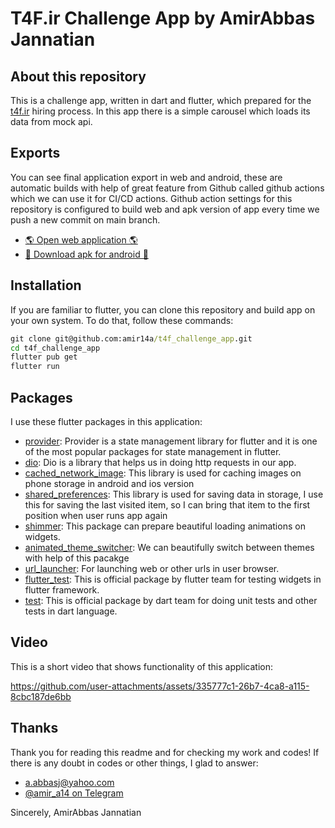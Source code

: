 # T4F.ir Challenge App by AmirAbbas Jannatian

## About this repository

This is a challenge app, written in dart and flutter, which prepared for
the [t4f.ir](https://t4f.ir) hiring process.
In this app there is a simple carousel which loads its data from mock api.

## Exports

You can see final application export in web and android, these are automatic builds with help of
great feature from Github called github actions which we can use it for CI/CD actions.
Github action settings for this repository is configured to build web and apk version of app every
time we push a new commit on main branch.

- [🌎 Open web application 🌎](https://amir14a.github.io/t4f_challenge_app/)
- [🤖 Download apk for android 🤖](https://github.com/amir14a/t4f_challenge_app/releases/latest)

## Installation

If you are familiar to flutter, you can clone this repository and build app on your own system.
To do that, follow these commands:

```cmd
git clone git@github.com:amir14a/t4f_challenge_app.git
cd t4f_challenge_app
flutter pub get
flutter run
```

## Packages

I use these flutter packages in this application:

- [provider](https://pub.dev/packages/provider): Provider is a state management library for flutter
  and it is one of the most popular packages for state management in flutter.
- [dio](https://pub.dev/packages/dio): Dio is a library that helps us in doing http requests in our
  app.
- [cached_network_image](https://pub.dev/packages/cached_network_image): This library is used for
  caching images on phone storage in android and ios version
- [shared_preferences](https://pub.dev/packages/shared_preferences): This library is used for saving
  data in storage, I use this for saving the last visited item, so I can bring that item to the
  first position when user runs app again
- [shimmer](https://pub.dev/packages/shimmer): This package can prepare beautiful loading animations
  on widgets.
- [animated_theme_switcher](https://pub.dev/packages/animated_theme_switcher): We can beautifully
  switch between themes with help of this pacakge
- [url_launcher](https://pub.dev/packages/url_launcher): For launching web or other urls in user
  browser.
- [flutter_test](https://pub.dev/packages/flutter_test): This is official package by flutter team
  for testing widgets in flutter framework.
- [test](https://pub.dev/packages/test): This is official package by dart team for doing unit tests
  and other tests in dart language.

## Video

This is a short video that shows functionality of this application:


https://github.com/user-attachments/assets/335777c1-26b7-4ca8-a115-8cbc187de6bb



## Thanks

Thank you for reading this readme and for checking my work and codes! If there is any doubt in codes
or other things, I glad to answer:

- [a.abbasj@yahoo.com](mailto:a.abbasj@yahoo.com)
- [@amir_a14 on Telegram](https://t.me/amir_a14)

Sincerely,
  AmirAbbas Jannatian
